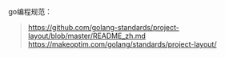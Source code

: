 go编程规范：
> https://github.com/golang-standards/project-layout/blob/master/README_zh.md
> https://makeoptim.com/golang/standards/project-layout/
